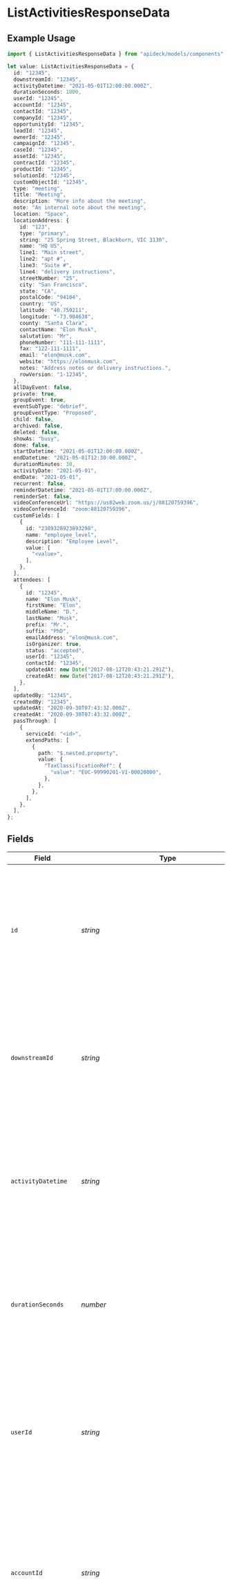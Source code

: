 # ListActivitiesResponseData

## Example Usage

```typescript
import { ListActivitiesResponseData } from "apideck/models/components";

let value: ListActivitiesResponseData = {
  id: "12345",
  downstreamId: "12345",
  activityDatetime: "2021-05-01T12:00:00.000Z",
  durationSeconds: 1800,
  userId: "12345",
  accountId: "12345",
  contactId: "12345",
  companyId: "12345",
  opportunityId: "12345",
  leadId: "12345",
  ownerId: "12345",
  campaignId: "12345",
  caseId: "12345",
  assetId: "12345",
  contractId: "12345",
  productId: "12345",
  solutionId: "12345",
  customObjectId: "12345",
  type: "meeting",
  title: "Meeting",
  description: "More info about the meeting",
  note: "An internal note about the meeting",
  location: "Space",
  locationAddress: {
    id: "123",
    type: "primary",
    string: "25 Spring Street, Blackburn, VIC 3130",
    name: "HQ US",
    line1: "Main street",
    line2: "apt #",
    line3: "Suite #",
    line4: "delivery instructions",
    streetNumber: "25",
    city: "San Francisco",
    state: "CA",
    postalCode: "94104",
    country: "US",
    latitude: "40.759211",
    longitude: "-73.984638",
    county: "Santa Clara",
    contactName: "Elon Musk",
    salutation: "Mr",
    phoneNumber: "111-111-1111",
    fax: "122-111-1111",
    email: "elon@musk.com",
    website: "https://elonmusk.com",
    notes: "Address notes or delivery instructions.",
    rowVersion: "1-12345",
  },
  allDayEvent: false,
  private: true,
  groupEvent: true,
  eventSubType: "debrief",
  groupEventType: "Proposed",
  child: false,
  archived: false,
  deleted: false,
  showAs: "busy",
  done: false,
  startDatetime: "2021-05-01T12:00:00.000Z",
  endDatetime: "2021-05-01T12:30:00.000Z",
  durationMinutes: 30,
  activityDate: "2021-05-01",
  endDate: "2021-05-01",
  recurrent: false,
  reminderDatetime: "2021-05-01T17:00:00.000Z",
  reminderSet: false,
  videoConferenceUrl: "https://us02web.zoom.us/j/88120759396",
  videoConferenceId: "zoom:88120759396",
  customFields: [
    {
      id: "2389328923893298",
      name: "employee_level",
      description: "Employee Level",
      value: [
        "<value>",
      ],
    },
  ],
  attendees: [
    {
      id: "12345",
      name: "Elon Musk",
      firstName: "Elon",
      middleName: "D.",
      lastName: "Musk",
      prefix: "Mr.",
      suffix: "PhD",
      emailAddress: "elon@musk.com",
      isOrganizer: true,
      status: "accepted",
      userId: "12345",
      contactId: "12345",
      updatedAt: new Date("2017-08-12T20:43:21.291Z"),
      createdAt: new Date("2017-08-12T20:43:21.291Z"),
    },
  ],
  updatedBy: "12345",
  createdBy: "12345",
  updatedAt: "2020-09-30T07:43:32.000Z",
  createdAt: "2020-09-30T07:43:32.000Z",
  passThrough: [
    {
      serviceId: "<id>",
      extendPaths: [
        {
          path: "$.nested.property",
          value: {
            "TaxClassificationRef": {
              "value": "EUC-99990201-V1-00020000",
            },
          },
        },
      ],
    },
  ],
};
```

## Fields

| Field                                                                                                                                                                                                                                                                                                                                                              | Type                                                                                                                                                                                                                                                                                                                                                               | Required                                                                                                                                                                                                                                                                                                                                                           | Description                                                                                                                                                                                                                                                                                                                                                        | Example                                                                                                                                                                                                                                                                                                                                                            |
| ------------------------------------------------------------------------------------------------------------------------------------------------------------------------------------------------------------------------------------------------------------------------------------------------------------------------------------------------------------------ | ------------------------------------------------------------------------------------------------------------------------------------------------------------------------------------------------------------------------------------------------------------------------------------------------------------------------------------------------------------------ | ------------------------------------------------------------------------------------------------------------------------------------------------------------------------------------------------------------------------------------------------------------------------------------------------------------------------------------------------------------------ | ------------------------------------------------------------------------------------------------------------------------------------------------------------------------------------------------------------------------------------------------------------------------------------------------------------------------------------------------------------------ | ------------------------------------------------------------------------------------------------------------------------------------------------------------------------------------------------------------------------------------------------------------------------------------------------------------------------------------------------------------------ |
| `id`                                                                                                                                                                                                                                                                                                                                                               | *string*                                                                                                                                                                                                                                                                                                                                                           | :heavy_minus_sign:                                                                                                                                                                                                                                                                                                                                                 | A unique identifier for each activity within the CRM system. This ID is used to distinguish and reference individual activities in subsequent operations or data processing tasks.                                                                                                                                                                                 | 12345                                                                                                                                                                                                                                                                                                                                                              |
| `downstreamId`                                                                                                                                                                                                                                                                                                                                                     | *string*                                                                                                                                                                                                                                                                                                                                                           | :heavy_minus_sign:                                                                                                                                                                                                                                                                                                                                                 | The identifier assigned to the activity by the third-party API from which the original entity data is sourced. This ID helps in tracking and correlating activities across different systems and platforms.                                                                                                                                                        | 12345                                                                                                                                                                                                                                                                                                                                                              |
| `activityDatetime`                                                                                                                                                                                                                                                                                                                                                 | *string*                                                                                                                                                                                                                                                                                                                                                           | :heavy_minus_sign:                                                                                                                                                                                                                                                                                                                                                 | The specific date and time when the activity occurred, formatted as a string. This timestamp is crucial for chronological sorting and filtering of activities within the CRM.                                                                                                                                                                                      | 2021-05-01T12:00:00.000Z                                                                                                                                                                                                                                                                                                                                           |
| `durationSeconds`                                                                                                                                                                                                                                                                                                                                                  | *number*                                                                                                                                                                                                                                                                                                                                                           | :heavy_minus_sign:                                                                                                                                                                                                                                                                                                                                                 | The total duration of the activity measured in seconds. This numeric value is useful for analyzing the time spent on activities and can aid in performance assessments and reporting.                                                                                                                                                                              | 1800                                                                                                                                                                                                                                                                                                                                                               |
| `userId`                                                                                                                                                                                                                                                                                                                                                           | *string*                                                                                                                                                                                                                                                                                                                                                           | :heavy_minus_sign:                                                                                                                                                                                                                                                                                                                                                 | The unique identifier of the user associated with this activity. This string value links the activity to a specific user within the CRM, allowing for tracking and management of user-related interactions.                                                                                                                                                        | 12345                                                                                                                                                                                                                                                                                                                                                              |
| `accountId`                                                                                                                                                                                                                                                                                                                                                        | *string*                                                                                                                                                                                                                                                                                                                                                           | :heavy_minus_sign:                                                                                                                                                                                                                                                                                                                                                 | The unique identifier of the account associated with this activity. This string value connects the activity to a particular account, facilitating the organization and retrieval of account-specific activities within the CRM.                                                                                                                                    | 12345                                                                                                                                                                                                                                                                                                                                                              |
| `contactId`                                                                                                                                                                                                                                                                                                                                                        | *string*                                                                                                                                                                                                                                                                                                                                                           | :heavy_minus_sign:                                                                                                                                                                                                                                                                                                                                                 | The unique identifier of the contact associated with this activity. This string value ties the activity to a specific contact, enabling detailed tracking of interactions with individual contacts in the CRM.                                                                                                                                                     | 12345                                                                                                                                                                                                                                                                                                                                                              |
| `companyId`                                                                                                                                                                                                                                                                                                                                                        | *string*                                                                                                                                                                                                                                                                                                                                                           | :heavy_minus_sign:                                                                                                                                                                                                                                                                                                                                                 | The unique identifier of the company associated with this activity. This string value links the activity to a specific company, aiding in the management and analysis of company-related activities within the CRM.                                                                                                                                                | 12345                                                                                                                                                                                                                                                                                                                                                              |
| `opportunityId`                                                                                                                                                                                                                                                                                                                                                    | *string*                                                                                                                                                                                                                                                                                                                                                           | :heavy_minus_sign:                                                                                                                                                                                                                                                                                                                                                 | The unique identifier of the opportunity associated with this activity. This string value connects the activity to a particular sales opportunity, supporting the tracking and evaluation of opportunity-related interactions in the CRM.                                                                                                                          | 12345                                                                                                                                                                                                                                                                                                                                                              |
| `leadId`                                                                                                                                                                                                                                                                                                                                                           | *string*                                                                                                                                                                                                                                                                                                                                                           | :heavy_minus_sign:                                                                                                                                                                                                                                                                                                                                                 | The unique identifier for the lead associated with this activity. This ID helps in linking the activity to a specific lead within the CRM system, facilitating tracking and management of interactions related to that lead. The format is typically a string of alphanumeric characters.                                                                          | 12345                                                                                                                                                                                                                                                                                                                                                              |
| `ownerId`                                                                                                                                                                                                                                                                                                                                                          | *string*                                                                                                                                                                                                                                                                                                                                                           | :heavy_minus_sign:                                                                                                                                                                                                                                                                                                                                                 | The unique identifier for the user or entity that owns this activity. This ID is crucial for assigning responsibility and tracking who is managing or has initiated the activity within the CRM. It is usually represented as a string of alphanumeric characters.                                                                                                 | 12345                                                                                                                                                                                                                                                                                                                                                              |
| `campaignId`                                                                                                                                                                                                                                                                                                                                                       | *string*                                                                                                                                                                                                                                                                                                                                                           | :heavy_minus_sign:                                                                                                                                                                                                                                                                                                                                                 | The unique identifier for the marketing campaign associated with this activity. This ID allows the activity to be linked to a specific campaign, aiding in the analysis and management of campaign-related tasks and outcomes. The format is generally a string of alphanumeric characters.                                                                        | 12345                                                                                                                                                                                                                                                                                                                                                              |
| `caseId`                                                                                                                                                                                                                                                                                                                                                           | *string*                                                                                                                                                                                                                                                                                                                                                           | :heavy_minus_sign:                                                                                                                                                                                                                                                                                                                                                 | The unique identifier for the case associated with this activity. This ID is used to connect the activity to a particular case, which is essential for tracking case-related actions and resolutions within the CRM. It is typically formatted as a string of alphanumeric characters.                                                                             | 12345                                                                                                                                                                                                                                                                                                                                                              |
| `assetId`                                                                                                                                                                                                                                                                                                                                                          | *string*                                                                                                                                                                                                                                                                                                                                                           | :heavy_minus_sign:                                                                                                                                                                                                                                                                                                                                                 | The unique identifier for the asset related to this activity. This ID helps in associating the activity with a specific asset, which is important for managing asset-related tasks and records within the CRM. The format is usually a string of alphanumeric characters.                                                                                          | 12345                                                                                                                                                                                                                                                                                                                                                              |
| `contractId`                                                                                                                                                                                                                                                                                                                                                       | *string*                                                                                                                                                                                                                                                                                                                                                           | :heavy_minus_sign:                                                                                                                                                                                                                                                                                                                                                 | The unique identifier for the contract associated with this activity. This ID helps link the activity to a specific contract within the CRM, allowing for detailed tracking and management of contract-related activities. The format is a string, typically a UUID or similar unique string identifier.                                                           | 12345                                                                                                                                                                                                                                                                                                                                                              |
| `productId`                                                                                                                                                                                                                                                                                                                                                        | *string*                                                                                                                                                                                                                                                                                                                                                           | :heavy_minus_sign:                                                                                                                                                                                                                                                                                                                                                 | The unique identifier for the product associated with this activity. This property allows developers to connect the activity to a specific product, facilitating product-related activity tracking within the CRM. The value is expected to be a string, often formatted as a UUID.                                                                                | 12345                                                                                                                                                                                                                                                                                                                                                              |
| `solutionId`                                                                                                                                                                                                                                                                                                                                                       | *string*                                                                                                                                                                                                                                                                                                                                                           | :heavy_minus_sign:                                                                                                                                                                                                                                                                                                                                                 | The unique identifier for the solution linked to this activity. This ID is used to associate the activity with a particular solution, enabling solution-specific activity management in the CRM. The format is a string, usually a UUID or another unique identifier.                                                                                              | 12345                                                                                                                                                                                                                                                                                                                                                              |
| `customObjectId`                                                                                                                                                                                                                                                                                                                                                   | *string*                                                                                                                                                                                                                                                                                                                                                           | :heavy_minus_sign:                                                                                                                                                                                                                                                                                                                                                 | The unique identifier for a custom object related to this activity. This property allows for the association of the activity with custom objects defined in the CRM, supporting flexible and customized activity tracking. The format is a string, typically a UUID or similar unique identifier.                                                                  | 12345                                                                                                                                                                                                                                                                                                                                                              |
| `type`                                                                                                                                                                                                                                                                                                                                                             | [components.ListActivitiesResponseType](../../models/components/listactivitiesresponsetype.md)                                                                                                                                                                                                                                                                     | :heavy_check_mark:                                                                                                                                                                                                                                                                                                                                                 | The category or nature of the activity, indicating what type of action or event it represents within the CRM. This property is crucial for understanding the context and purpose of the activity, and it is required for processing and categorizing activities. The format is a string, and it may correspond to predefined activity types within the CRM system. | meeting                                                                                                                                                                                                                                                                                                                                                            |
| `title`                                                                                                                                                                                                                                                                                                                                                            | *string*                                                                                                                                                                                                                                                                                                                                                           | :heavy_minus_sign:                                                                                                                                                                                                                                                                                                                                                 | The title of the activity, representing a brief and clear summary of the activity's purpose or subject. This field helps users quickly identify the nature of the activity within the CRM system. It is typically a short text string.                                                                                                                             | Meeting                                                                                                                                                                                                                                                                                                                                                            |
| `description`                                                                                                                                                                                                                                                                                                                                                      | *string*                                                                                                                                                                                                                                                                                                                                                           | :heavy_minus_sign:                                                                                                                                                                                                                                                                                                                                                 | A detailed description of the activity, providing additional context and information about what the activity entails. This field is useful for understanding the specifics and objectives of the activity, and it is usually a longer text string.                                                                                                                 | More info about the meeting                                                                                                                                                                                                                                                                                                                                        |
| `note`                                                                                                                                                                                                                                                                                                                                                             | *string*                                                                                                                                                                                                                                                                                                                                                           | :heavy_minus_sign:                                                                                                                                                                                                                                                                                                                                                 | An internal note about the activity, intended for use by CRM users to record additional insights or comments that are not visible to external parties. This field is typically used for internal communication and documentation purposes.                                                                                                                         | An internal note about the meeting                                                                                                                                                                                                                                                                                                                                 |
| `location`                                                                                                                                                                                                                                                                                                                                                         | *string*                                                                                                                                                                                                                                                                                                                                                           | :heavy_minus_sign:                                                                                                                                                                                                                                                                                                                                                 | The location where the activity is scheduled to take place, which can be a physical address or a virtual meeting link. This field helps in organizing and planning logistics related to the activity.                                                                                                                                                              | Space                                                                                                                                                                                                                                                                                                                                                              |
| `locationAddress`                                                                                                                                                                                                                                                                                                                                                  | [components.ListActivitiesResponseLocationAddress](../../models/components/listactivitiesresponselocationaddress.md)                                                                                                                                                                                                                                               | :heavy_minus_sign:                                                                                                                                                                                                                                                                                                                                                 | An object containing detailed address information for the activity's location, including components such as street, city, state, and postal code. This structured data is crucial for precise location identification and navigation.                                                                                                                              |                                                                                                                                                                                                                                                                                                                                                                    |
| `allDayEvent`                                                                                                                                                                                                                                                                                                                                                      | *boolean*                                                                                                                                                                                                                                                                                                                                                          | :heavy_minus_sign:                                                                                                                                                                                                                                                                                                                                                 | Indicates whether the activity spans the entire day. This boolean value is true if the activity is an all-day event, and false otherwise, helping to schedule and manage CRM activities effectively.                                                                                                                                                               | false                                                                                                                                                                                                                                                                                                                                                              |
| `private`                                                                                                                                                                                                                                                                                                                                                          | *boolean*                                                                                                                                                                                                                                                                                                                                                          | :heavy_minus_sign:                                                                                                                                                                                                                                                                                                                                                 | Indicates whether the activity is private, meaning it is only visible to certain users or groups within the CRM system. This boolean value helps manage access control and privacy settings for CRM activities.                                                                                                                                                    | true                                                                                                                                                                                                                                                                                                                                                               |
| `groupEvent`                                                                                                                                                                                                                                                                                                                                                       | *boolean*                                                                                                                                                                                                                                                                                                                                                          | :heavy_minus_sign:                                                                                                                                                                                                                                                                                                                                                 | Specifies if the activity is a group event, which involves multiple participants or attendees. This boolean value helps in categorizing activities that are collaborative in nature.                                                                                                                                                                               | true                                                                                                                                                                                                                                                                                                                                                               |
| `eventSubType`                                                                                                                                                                                                                                                                                                                                                     | *string*                                                                                                                                                                                                                                                                                                                                                           | :heavy_minus_sign:                                                                                                                                                                                                                                                                                                                                                 | Defines the specific sub-type of a group event, providing additional categorization within broader event types. This string value helps in identifying the nature of the group event more precisely.                                                                                                                                                               | debrief                                                                                                                                                                                                                                                                                                                                                            |
| `groupEventType`                                                                                                                                                                                                                                                                                                                                                   | *string*                                                                                                                                                                                                                                                                                                                                                           | :heavy_minus_sign:                                                                                                                                                                                                                                                                                                                                                 | Describes the main type of the group event, offering a high-level categorization of the activity. This string value is crucial for understanding the general purpose or theme of the event.                                                                                                                                                                        | Proposed                                                                                                                                                                                                                                                                                                                                                           |
| `child`                                                                                                                                                                                                                                                                                                                                                            | *boolean*                                                                                                                                                                                                                                                                                                                                                          | :heavy_minus_sign:                                                                                                                                                                                                                                                                                                                                                 | Indicates whether the activity is a subordinate or dependent activity linked to a parent activity. This boolean value is useful for understanding hierarchical relationships between activities in the CRM.                                                                                                                                                        | false                                                                                                                                                                                                                                                                                                                                                              |
| `archived`                                                                                                                                                                                                                                                                                                                                                         | *boolean*                                                                                                                                                                                                                                                                                                                                                          | :heavy_minus_sign:                                                                                                                                                                                                                                                                                                                                                 | Indicates whether the activity has been archived in the CRM system. An archived activity is typically not active but retained for historical reference. This boolean value helps in filtering activities based on their archival status.                                                                                                                           | false                                                                                                                                                                                                                                                                                                                                                              |
| `deleted`                                                                                                                                                                                                                                                                                                                                                          | *boolean*                                                                                                                                                                                                                                                                                                                                                          | :heavy_minus_sign:                                                                                                                                                                                                                                                                                                                                                 | Indicates whether the activity has been marked as deleted in the CRM system. A deleted activity is usually not visible in standard queries unless specifically requested. This boolean value assists in managing the lifecycle of activities.                                                                                                                      | false                                                                                                                                                                                                                                                                                                                                                              |
| `showAs`                                                                                                                                                                                                                                                                                                                                                           | [components.ListActivitiesResponseShowAs](../../models/components/listactivitiesresponseshowas.md)                                                                                                                                                                                                                                                                 | :heavy_minus_sign:                                                                                                                                                                                                                                                                                                                                                 | Represents the display status of the activity in the CRM interface. This string value can be used to customize how the activity is presented to users, such as 'busy', 'free', or other status indicators.                                                                                                                                                         | busy                                                                                                                                                                                                                                                                                                                                                               |
| `done`                                                                                                                                                                                                                                                                                                                                                             | *boolean*                                                                                                                                                                                                                                                                                                                                                          | :heavy_minus_sign:                                                                                                                                                                                                                                                                                                                                                 | Indicates whether the activity has been completed. A 'true' value signifies that the activity is finished, while 'false' means it is still pending. This boolean is crucial for tracking the progress of activities within the CRM.                                                                                                                                | false                                                                                                                                                                                                                                                                                                                                                              |
| `startDatetime`                                                                                                                                                                                                                                                                                                                                                    | *string*                                                                                                                                                                                                                                                                                                                                                           | :heavy_minus_sign:                                                                                                                                                                                                                                                                                                                                                 | The date and time when the activity is scheduled to start, formatted as an ISO 8601 string. This timestamp is essential for scheduling and chronological sorting of activities in the CRM system.                                                                                                                                                                  | 2021-05-01T12:00:00.000Z                                                                                                                                                                                                                                                                                                                                           |
| `endDatetime`                                                                                                                                                                                                                                                                                                                                                      | *string*                                                                                                                                                                                                                                                                                                                                                           | :heavy_minus_sign:                                                                                                                                                                                                                                                                                                                                                 | The end date and time of the activity, formatted as an ISO 8601 string. This property indicates when the activity is scheduled to conclude, providing a precise endpoint for time-based operations within the CRM.                                                                                                                                                 | 2021-05-01T12:30:00.000Z                                                                                                                                                                                                                                                                                                                                           |
| `durationMinutes`                                                                                                                                                                                                                                                                                                                                                  | *number*                                                                                                                                                                                                                                                                                                                                                           | :heavy_minus_sign:                                                                                                                                                                                                                                                                                                                                                 | The duration of the activity measured in minutes. This integer value helps in calculating the total time spent on the activity, useful for time tracking and reporting purposes.                                                                                                                                                                                   | 30                                                                                                                                                                                                                                                                                                                                                                 |
| `activityDate`                                                                                                                                                                                                                                                                                                                                                     | *string*                                                                                                                                                                                                                                                                                                                                                           | :heavy_minus_sign:                                                                                                                                                                                                                                                                                                                                                 | The date on which the activity is scheduled or occurred, formatted as an ISO 8601 date string. This property is essential for organizing and filtering activities based on specific dates within the CRM.                                                                                                                                                          | 2021-05-01                                                                                                                                                                                                                                                                                                                                                         |
| `endDate`                                                                                                                                                                                                                                                                                                                                                          | *string*                                                                                                                                                                                                                                                                                                                                                           | :heavy_minus_sign:                                                                                                                                                                                                                                                                                                                                                 | The end date of the activity, formatted as an ISO 8601 date string. It specifies the final day of the activity, which is crucial for understanding the activity's timeline and scheduling.                                                                                                                                                                         | 2021-05-01                                                                                                                                                                                                                                                                                                                                                         |
| `recurrent`                                                                                                                                                                                                                                                                                                                                                        | *boolean*                                                                                                                                                                                                                                                                                                                                                          | :heavy_minus_sign:                                                                                                                                                                                                                                                                                                                                                 | A boolean value indicating whether the activity is recurrent. If true, the activity repeats according to a defined schedule, which is important for managing ongoing tasks and events in the CRM.                                                                                                                                                                  | false                                                                                                                                                                                                                                                                                                                                                              |
| `reminderDatetime`                                                                                                                                                                                                                                                                                                                                                 | *string*                                                                                                                                                                                                                                                                                                                                                           | :heavy_minus_sign:                                                                                                                                                                                                                                                                                                                                                 | The date and time when the reminder is scheduled to trigger. This property is formatted as an ISO 8601 string, providing precise scheduling information for CRM activities. It helps users keep track of important dates and times associated with their activities.                                                                                               | 2021-05-01T17:00:00.000Z                                                                                                                                                                                                                                                                                                                                           |
| `reminderSet`                                                                                                                                                                                                                                                                                                                                                      | *boolean*                                                                                                                                                                                                                                                                                                                                                          | :heavy_minus_sign:                                                                                                                                                                                                                                                                                                                                                 | Indicates whether a reminder has been set for the activity. This boolean value helps determine if users have opted to receive notifications for this particular activity, aiding in personal time management and task prioritization.                                                                                                                              | false                                                                                                                                                                                                                                                                                                                                                              |
| `videoConferenceUrl`                                                                                                                                                                                                                                                                                                                                               | *string*                                                                                                                                                                                                                                                                                                                                                           | :heavy_minus_sign:                                                                                                                                                                                                                                                                                                                                                 | The web address for accessing the video conference associated with the activity. This URL is crucial for participants to join the meeting and is typically formatted as a standard web link.                                                                                                                                                                       | https://us02web.zoom.us/j/88120759396                                                                                                                                                                                                                                                                                                                              |
| `videoConferenceId`                                                                                                                                                                                                                                                                                                                                                | *string*                                                                                                                                                                                                                                                                                                                                                           | :heavy_minus_sign:                                                                                                                                                                                                                                                                                                                                                 | A unique identifier for the video conference linked to the activity. This ID is used to distinguish between different video conferences and is essential for managing and referencing specific meetings within the CRM system.                                                                                                                                     | zoom:88120759396                                                                                                                                                                                                                                                                                                                                                   |
| `customFields`                                                                                                                                                                                                                                                                                                                                                     | [components.ListActivitiesResponseCustomFields](../../models/components/listactivitiesresponsecustomfields.md)[]                                                                                                                                                                                                                                                   | :heavy_minus_sign:                                                                                                                                                                                                                                                                                                                                                 | An array containing custom fields associated with the activity. These fields allow for additional, user-defined data to be stored and retrieved, providing flexibility in how activities are documented and managed within the CRM.                                                                                                                                |                                                                                                                                                                                                                                                                                                                                                                    |
| `attendees`                                                                                                                                                                                                                                                                                                                                                        | [components.ListActivitiesResponseAttendees](../../models/components/listactivitiesresponseattendees.md)[]                                                                                                                                                                                                                                                         | :heavy_minus_sign:                                                                                                                                                                                                                                                                                                                                                 | A list of individuals or entities participating in the CRM activity. This optional array contains details about each attendee, such as names or roles, and is used to track involvement in the activity.                                                                                                                                                           |                                                                                                                                                                                                                                                                                                                                                                    |
| `customMappings`                                                                                                                                                                                                                                                                                                                                                   | [components.ListActivitiesResponseCustomMappings](../../models/components/listactivitiesresponsecustommappings.md)                                                                                                                                                                                                                                                 | :heavy_minus_sign:                                                                                                                                                                                                                                                                                                                                                 | An object containing custom mappings configured for the resource. This property includes any additional, user-defined fields or mappings that extend the standard data model, allowing for tailored data representation and integration within the CRM system.                                                                                                     |                                                                                                                                                                                                                                                                                                                                                                    |
| `updatedBy`                                                                                                                                                                                                                                                                                                                                                        | *string*                                                                                                                                                                                                                                                                                                                                                           | :heavy_minus_sign:                                                                                                                                                                                                                                                                                                                                                 | The identifier of the user who last modified the activity record. This field helps track changes and maintain an audit trail within the CRM system. It is typically a user ID or username.                                                                                                                                                                         | 12345                                                                                                                                                                                                                                                                                                                                                              |
| `createdBy`                                                                                                                                                                                                                                                                                                                                                        | *string*                                                                                                                                                                                                                                                                                                                                                           | :heavy_minus_sign:                                                                                                                                                                                                                                                                                                                                                 | The identifier of the user who originally created the activity record. This information is crucial for understanding the origin of the data and maintaining accountability. It is usually represented as a user ID or username.                                                                                                                                    | 12345                                                                                                                                                                                                                                                                                                                                                              |
| `updatedAt`                                                                                                                                                                                                                                                                                                                                                        | *string*                                                                                                                                                                                                                                                                                                                                                           | :heavy_minus_sign:                                                                                                                                                                                                                                                                                                                                                 | The timestamp indicating when the activity was last modified. This field is formatted as an ISO 8601 date-time string, providing precise information for synchronization and auditing purposes.                                                                                                                                                                    | 2020-09-30T07:43:32.000Z                                                                                                                                                                                                                                                                                                                                           |
| `createdAt`                                                                                                                                                                                                                                                                                                                                                        | *string*                                                                                                                                                                                                                                                                                                                                                           | :heavy_minus_sign:                                                                                                                                                                                                                                                                                                                                                 | The timestamp indicating when the activity was initially created. It is formatted as an ISO 8601 date-time string, which is essential for tracking the lifecycle of the activity within the CRM system.                                                                                                                                                            | 2020-09-30T07:43:32.000Z                                                                                                                                                                                                                                                                                                                                           |
| `passThrough`                                                                                                                                                                                                                                                                                                                                                      | [components.ListActivitiesResponsePassThrough](../../models/components/listactivitiesresponsepassthrough.md)[]                                                                                                                                                                                                                                                     | :heavy_minus_sign:                                                                                                                                                                                                                                                                                                                                                 | An array that allows the inclusion of service-specific custom data or structured modifications. This property is used when creating or updating resources, enabling flexibility and customization in handling CRM activities.                                                                                                                                      |                                                                                                                                                                                                                                                                                                                                                                    |